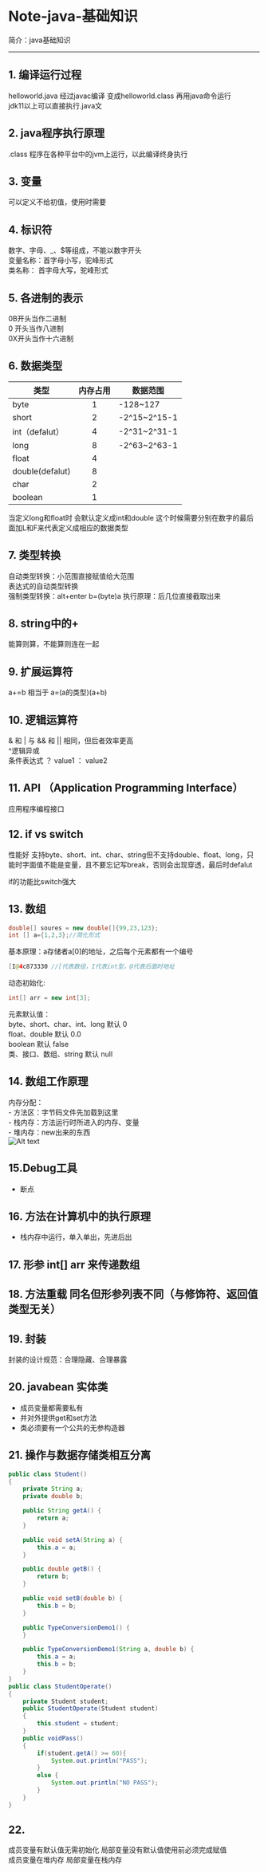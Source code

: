 # Note-java-基础知识
简介：java基础知识

---
## 1. 编译运行过程
helloworld.java 经过javac编译 变成helloworld.class 再用java命令运行  
jdk11以上可以直接执行.java文
## 2. java程序执行原理  
.class 程序在各种平台中的jvm上运行，以此编译终身执行
## 3. 变量  
可以定义不给初值，使用时需要

## 4. 标识符  
数字、字母、_、$等组成，不能以数字开头  
变量名称：首字母小写，驼峰形式  
类名称： 首字母大写，驼峰形式

## 5. 各进制的表示  
0B开头当作二进制  
0 开头当作八进制  
0X开头当作十六进制

## 6. 数据类型  
|类型|内存占用|数据范围|
|---|:---:|---|
|byte|1|-128~127|
|short|2|-2^15~2^15-1|
|int（defalut）|4|-2^31~2^31-1|
|long|8|-2^63~2^63-1|
|float|4||
|double(defalut)|8||
|char|2||
|boolean|1||

当定义long和float时 会默认定义成int和double 这个时候需要分别在数字的最后面加L和F来代表定义成相应的数据类型  
## 7. 类型转换  
自动类型转换：小范围直接赋值给大范围  
表达式的自动类型转换  
强制类型转换：alt+enter b=(byte)a 执行原理：后几位直接截取出来

## 8. string中的+
能算则算，不能算则连在一起

## 9. 扩展运算符  
a+=b 相当于 a=(a的类型)(a+b)

## 10. 逻辑运算符   
& 和 | 与 && 和 || 相同，但后者效率更高  
^逻辑异或  
条件表达式 ？ value1 ： value2

## 11. API  （Application Programming Interface）  
应用程序编程接口

## 12. if **vs** switch  
性能好 支持byte、short、int、char、string但不支持double、float、long，只能时字面值不能是变量，且不要忘记写break，否则会出现穿透，最后时defalut

if的功能比switch强大

## 13. 数组  
```java
double[] soures = new double[]{99,23,123};
int [] a={1,2,3};//简化形式
```  
基本原理：a存储者a[0]的地址，之后每个元素都有一个编号
```java
[I@4c873330 //[代表数组，I代表int型，@代表后面时地址
```
动态初始化: 
```java
int[] arr = new int[3];
```
元素默认值：  
byte、short、char、int、long 默认 0  
float、double 默认 0.0  
boolean 默认 false  
类、接口、数组、string 默认 null  
## 14. 数组工作原理  
内存分配：  
    - 方法区：字节码文件先加载到这里  
    - 栈内存：方法运行时所进入的内存、变量  
    - 堆内存：new出来的东西    
    ![Alt text](%E5%86%85%E5%AD%98%E5%88%86%E9%85%8D.png)

## 15.Debug工具   
- 断点

## 16. 方法在计算机中的执行原理  
- 栈内存中运行，单入单出，先进后出  

## 17. 形参 int[] arr 来传递数组

## 18. 方法重载 同名但形参列表不同（与修饰符、返回值类型无关）

## 19. 封装  
封装的设计规范：合理隐藏、合理暴露

## 20. javabean 实体类  
- 成员变量都需要私有  
- 并对外提供get和set方法  
- 类必须要有一个公共的无参构造器

## 21. 操作与数据存储类相互分离  
```java
public class Student()
{
    private String a;
    private double b;

    public String getA() {
        return a;
    }

    public void setA(String a) {
        this.a = a;
    }

    public double getB() {
        return b;
    }

    public void setB(double b) {
        this.b = b;
    }

    public TypeConversionDemo1() {
    }

    public TypeConversionDemo1(String a, double b) {
        this.a = a;
        this.b = b;
    }
}
public class StudentOperate()
{
    private Student student;
    public StudentOperate(Student student)
    {
        this.student = student;
    }
    public voidPass()
    {
        if(student.getA() >= 60){
            System.out.println("PASS");
        }
        else {
            System.out.println("NO PASS");
        }
    }
}
```
## 22.   
成员变量有默认值无需初始化  局部变量没有默认值使用前必须完成赋值  
成员变量在堆内存  局部变量在栈内存  
